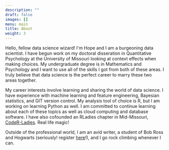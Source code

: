 ```yaml
---
description: ""
draft: false
images: []
menu: main
title: About
weight: 3
---
```


Hello, fellow data science wizard! I'm Hope and I am a burgeoning data scientist.  I have begun work on my doctoral disseration in Quantitative Psychology at the University of Missouri looking at context effects when making choices. My undergraduate degree is in Mathematics and Psychology and I want to use all of the skills I got from both of these areas.  I truly believe that data science is the perfect career to marry these two areas together.

My career interests involve learning and sharing the world of data science.   I have experience with machine learning and feature engineering, Bayesian statistics, and GIT version control.  My analysis tool of choice is R, but I am working on learning Python as well.  I am committed to continue learning about each of these topics as well as cloud computing and database software.  I have also cofounded an RLadies chapter in Mid-Missouri, [CodeR-Ladies](https://code-rladies.github.io/).  Real life magic!

Outside of the professional world, I am an avid writer, a student of Bob Ross and Hogwarts (seriously! register [here](http://www.hogwartsishere.com/courses/)!), and I go rock climbing whenever I can.


